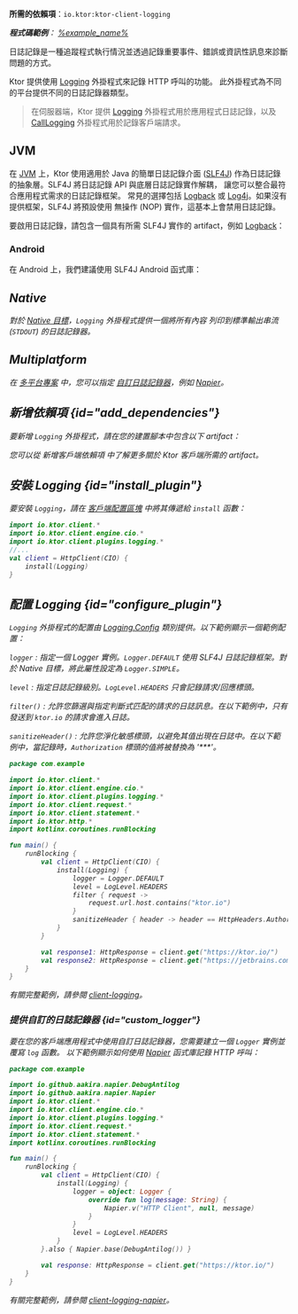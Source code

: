 [//]: # (title: Ktor 客戶端中的日誌記錄)

<show-structure for="chapter" depth="2"/>
<primary-label ref="client-plugin"/>

<tldr>
<p>
<b>所需的依賴項</b>：<code>io.ktor:ktor-client-logging</code>
</p>
<var name="example_name" value="client-logging"/>
<p>
    <b>程式碼範例</b>：
    <a href="https://github.com/ktorio/ktor-documentation/tree/%ktor_version%/codeSnippets/snippets/%example_name%">
        %example_name%
    </a>
</p>
</tldr>

日誌記錄是一種追蹤程式執行情況並透過記錄重要事件、錯誤或資訊性訊息來診斷問題的方式。

Ktor 提供使用
[Logging](https://api.ktor.io/ktor-client/ktor-client-plugins/ktor-client-logging/io.ktor.client.plugins.logging/-logging)
外掛程式來記錄 HTTP 呼叫的功能。
此外掛程式為不同的平台提供不同的日誌記錄器類型。

> 在伺服器端，Ktor 提供 [Logging](server-logging.md) 外掛程式用於應用程式日誌記錄，以及
> [CallLogging](server-call-logging.md) 外掛程式用於記錄客戶端請求。

## JVM

<snippet id="jvm-logging">
  <p>
    在 <a href="#jvm">JVM</a> 上，Ktor 使用適用於 Java 的簡單日誌記錄介面
    (<a href="http://www.slf4j.org/">SLF4J</a>) 作為日誌記錄的抽象層。SLF4J 將日誌記錄 API 與底層日誌記錄實作解耦，
    讓您可以整合最符合應用程式需求的日誌記錄框架。
    常見的選擇包括 <a href="https://logback.qos.ch/">Logback</a> 或
    <a href="https://logging.apache.org/log4j">Log4j</a>。如果沒有提供框架，SLF4J 將預設使用
    無操作 (NOP) 實作，這基本上會禁用日誌記錄。
  </p>

  <p>
    要啟用日誌記錄，請包含一個具有所需 SLF4J 實作的 artifact，例如
    <a href="https://logback.qos.ch/">Logback</a>：
  </p>
  <var name="group_id" value="ch.qos.logback"/>
  <var name="artifact_name" value="logback-classic"/>
  <var name="version" value="logback_version"/>
  <Tabs group="languages">
      <TabItem title="Gradle (Kotlin)" group-key="kotlin">
          <code-block lang="Kotlin" code="              implementation(&quot;%group_id%:%artifact_name%:$%version%&quot;)"/>
      </TabItem>
      <TabItem title="Gradle (Groovy)" group-key="groovy">
          <code-block lang="Groovy" code="              implementation &quot;%group_id%:%artifact_name%:$%version%&quot;"/>
      </TabItem>
      <TabItem title="Maven" group-key="maven">
          <code-block lang="XML" code="              &lt;dependency&gt;&#10;                  &lt;groupId&gt;%group_id%&lt;/groupId&gt;&#10;                  &lt;artifactId&gt;%artifact_name%&lt;/artifactId&gt;&#10;                  &lt;version&gt;${%version%}&lt;/version&gt;&#10;              &lt;/dependency&gt;"/>
      </TabItem>
  </Tabs>
</snippet>

### Android

<p>
    在 Android 上，我們建議使用 SLF4J Android 函式庫：
</p>
 <var name="group_id" value="org.slf4j"/>
  <var name="artifact_name" value="slf4j-android"/>
  <var name="version" value="slf4j_version"/>
<Tabs group="languages">
    <TabItem title="Gradle (Kotlin)" group-key="kotlin">
        <code-block lang="Kotlin" code="            implementation(&quot;%group_id%:%artifact_name%:$%version%&quot;)"/>
    </TabItem>
    <TabItem title="Gradle (Groovy)" group-key="groovy">
        <code-block lang="Groovy" code="            implementation &quot;%group_id%:%artifact_name%:$%version%&quot;"/>
    </TabItem>
</Tabs>

## Native

對於 [Native 目標](client-engines.md#native)，`Logging` 外掛程式提供一個將所有內容
列印到標準輸出串流 (`STDOUT`) 的日誌記錄器。

## Multiplatform

在 [多平台專案](client-create-multiplatform-application.md) 中，您可以指定
[自訂日誌記錄器](#custom_logger)，例如 [Napier](https://github.com/AAkira/Napier)。

## 新增依賴項 {id="add_dependencies"}

要新增 `Logging` 外掛程式，請在您的建置腳本中包含以下 artifact：

  <var name="artifact_name" value="ktor-client-logging"/>
  <Tabs group="languages">
      <TabItem title="Gradle (Kotlin)" group-key="kotlin">
          <code-block lang="Kotlin" code="              implementation(&quot;io.ktor:%artifact_name%:$ktor_version&quot;)"/>
      </TabItem>
      <TabItem title="Gradle (Groovy)" group-key="groovy">
          <code-block lang="Groovy" code="              implementation &quot;io.ktor:%artifact_name%:$ktor_version&quot;"/>
      </TabItem>
      <TabItem title="Maven" group-key="maven">
          <code-block lang="XML" code="              &lt;dependency&gt;&#10;                  &lt;groupId&gt;io.ktor&lt;/groupId&gt;&#10;                  &lt;artifactId&gt;%artifact_name%-jvm&lt;/artifactId&gt;&#10;                  &lt;version&gt;${ktor_version}&lt;/version&gt;&#10;              &lt;/dependency&gt;"/>
      </TabItem>
  </Tabs>
  <p>
      您可以從 <Links href="/ktor/client-dependencies" summary="了解如何將客戶端依賴項新增到現有專案。">新增客戶端依賴項</Links> 中了解更多關於 Ktor 客戶端所需的 artifact。
  </p>

## 安裝 Logging {id="install_plugin"}

要安裝 `Logging`，請在
[客戶端配置區塊](client-create-and-configure.md#configure-client) 中將其傳遞給 `install` 函數：

```kotlin
import io.ktor.client.*
import io.ktor.client.engine.cio.*
import io.ktor.client.plugins.logging.*
//...
val client = HttpClient(CIO) {
    install(Logging)
}
```

## 配置 Logging {id="configure_plugin"}

`Logging` 外掛程式的配置由
[Logging.Config](https://api.ktor.io/ktor-client/ktor-client-plugins/ktor-client-logging/io.ktor.client.plugins.logging/-logging-config)
類別提供。以下範例顯示一個範例配置：

`logger`
: 指定一個 Logger 實例。`Logger.DEFAULT` 使用 SLF4J 日誌記錄框架。對於 Native 目標，將此屬性設定為 `Logger.SIMPLE`。

`level`
: 指定日誌記錄級別。`LogLevel.HEADERS` 只會記錄請求/回應標頭。

`filter()`
: 允許您篩選與指定判斷式匹配的請求的日誌訊息。在以下範例中，只有發送到 `ktor.io` 的請求會進入日誌。

`sanitizeHeader()`
: 允許您淨化敏感標頭，以避免其值出現在日誌中。在以下範例中，當記錄時，`Authorization` 標頭的值將被替換為 '***'。

```kotlin
package com.example

import io.ktor.client.*
import io.ktor.client.engine.cio.*
import io.ktor.client.plugins.logging.*
import io.ktor.client.request.*
import io.ktor.client.statement.*
import io.ktor.http.*
import kotlinx.coroutines.runBlocking

fun main() {
    runBlocking {
        val client = HttpClient(CIO) {
            install(Logging) {
                logger = Logger.DEFAULT
                level = LogLevel.HEADERS
                filter { request ->
                    request.url.host.contains("ktor.io")
                }
                sanitizeHeader { header -> header == HttpHeaders.Authorization }
            }
        }

        val response1: HttpResponse = client.get("https://ktor.io/")
        val response2: HttpResponse = client.get("https://jetbrains.com/")
    }
}
```

有關完整範例，請參閱
[client-logging](https://github.com/ktorio/ktor-documentation/tree/%ktor_version%/codeSnippets/snippets/client-logging)。

### 提供自訂的日誌記錄器 {id="custom_logger"}

要在您的客戶端應用程式中使用自訂日誌記錄器，您需要建立一個 `Logger` 實例並覆寫 `log`
函數。
以下範例顯示如何使用 [Napier](https://github.com/AAkira/Napier) 函式庫記錄 HTTP 呼叫：

```kotlin
package com.example

import io.github.aakira.napier.DebugAntilog
import io.github.aakira.napier.Napier
import io.ktor.client.*
import io.ktor.client.engine.cio.*
import io.ktor.client.plugins.logging.*
import io.ktor.client.request.*
import io.ktor.client.statement.*
import kotlinx.coroutines.runBlocking

fun main() {
    runBlocking {
        val client = HttpClient(CIO) {
            install(Logging) {
                logger = object: Logger {
                    override fun log(message: String) {
                        Napier.v("HTTP Client", null, message)
                    }
                }
                level = LogLevel.HEADERS
            }
        }.also { Napier.base(DebugAntilog()) }

        val response: HttpResponse = client.get("https://ktor.io/")
    }
}

```

有關完整範例，請參閱
[client-logging-napier](https://github.com/ktorio/ktor-documentation/tree/%ktor_version%/codeSnippets/snippets/client-logging-napier)。